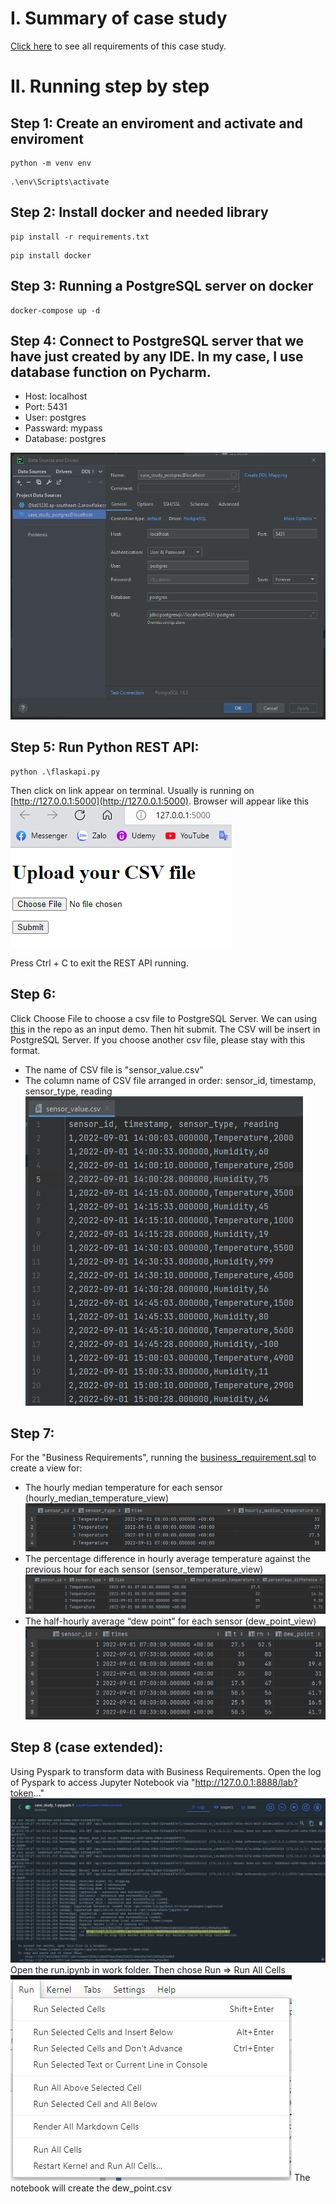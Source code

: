 # I. Summary of case study
[Click here](https://yuthefirst.notion.site/Case-Study-1-Sensor-data-pipeline-using-PostgreSQL-and-Python-based-RESTful-APIs-d723db8cf77047ccb77cc63f8afe5bce) to see all requirements of this case study.

# II. Running step by step
## Step 1: Create an enviroment and activate and enviroment
```
python -m venv env
```
```
.\env\Scripts\activate
```
## Step 2: Install docker and needed library 
```
pip install -r requirements.txt
```
```
pip install docker
```
## Step 3: Running a PostgreSQL server on docker
```
docker-compose up -d
```
## Step 4: Connect to PostgreSQL server that we have just created by any IDE. In my case, I use database function on Pycharm.
  - Host: localhost
  - Port: 5431
  - User: postgres
  - Passward: mypass
  - Database: postgres

![alt text](https://github.com/juliusngcmc/case_study_1/blob/main/readme_image/img.png?raw=true)

## Step 5: Run Python REST API:
```
python .\flaskapi.py 
```
Then click on link appear on terminal. Usually is running on [http://127.0.0.1:5000](http://127.0.0.1:5000).
Browser will appear like this
![alt text](https://github.com/juliusngcmc/case_study_1/blob/main/readme_image/img_1.png?raw=true)

Press Ctrl + C to exit the REST API running.
## Step 6: 
Click Choose File to choose a csv file to PostgreSQL Server. We can using [this](https://github.com/juliusngcmc/case_study_1/blob/main/sensor_value.csv) in the repo as an input demo. Then hit submit. The CSV will be insert in PostgreSQL Server.
If you choose another csv file, please stay with this format.
  - The name of CSV file is "sensor_value.csv"
  - The column name of CSV file arranged in order: sensor_id, timestamp, sensor_type, reading
![alt text](https://github.com/juliusngcmc/case_study_1/blob/main/readme_image/img_2.png?raw=true)

## Step 7:
For the "Business Requirements", running the [business_requirement.sql](https://github.com/juliusngcmc/case_study_1/blob/main/bussiness_requirement.sql) to create a view for:
  - The hourly median temperature for each sensor (hourly_median_temperature_view)
    ![alt text](https://github.com/juliusngcmc/case_study_1/blob/main/readme_image/img_3.png?raw=true)
  - The percentage difference in hourly average temperature against the previous hour for each sensor (sensor_temperature_view)
    ![alt text](https://github.com/juliusngcmc/case_study_1/blob/main/readme_image/img_4.png?raw=true)
  - The half-hourly average “dew point” for each sensor (dew_point_view)
    ![alt text](https://github.com/juliusngcmc/case_study_1/blob/main/readme_image/img_5.png?raw=true)

## Step 8 (case extended):
Using Pyspark to transform data with Business Requirements. Open the log of Pyspark to access Jupyter Notebook via "http://127.0.0.1:8888/lab?token..."
![alt text](https://github.com/juliusngcmc/case_study_1/blob/main/readme_image/img_6.png?raw=true)
Open the run.ipynb in work folder. Then chose Run => Run All Cells                                                                                    
![alt text](https://github.com/juliusngcmc/case_study_1/blob/main/readme_image/img_7.png?raw=true)
The notebook will create the dew_point.csv
